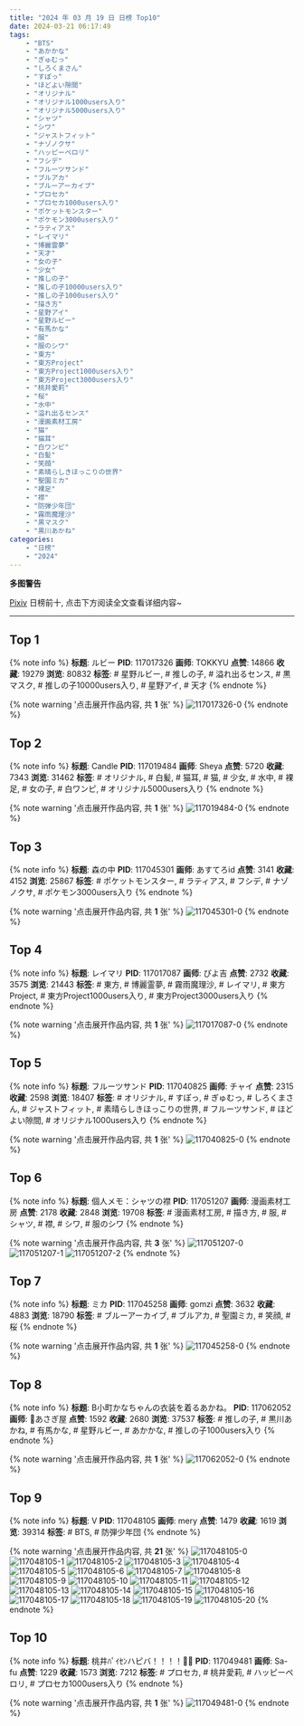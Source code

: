 ```yaml
---
title: "2024 年 03 月 19 日 日榜 Top10"
date: 2024-03-21 06:17:49
tags:
    - "BTS"
    - "あかかな"
    - "ぎゅむっ"
    - "しろくまさん"
    - "すぽっ"
    - "ほどよい隙間"
    - "オリジナル"
    - "オリジナル1000users入り"
    - "オリジナル5000users入り"
    - "シャツ"
    - "シワ"
    - "ジャストフィット"
    - "ナゾノクサ"
    - "ハッピーペロリ"
    - "フシデ"
    - "フルーツサンド"
    - "ブルアカ"
    - "ブルーアーカイブ"
    - "プロセカ"
    - "プロセカ1000users入り"
    - "ポケットモンスター"
    - "ポケモン3000users入り"
    - "ラティアス"
    - "レイマリ"
    - "博麗霊夢"
    - "天才"
    - "女の子"
    - "少女"
    - "推しの子"
    - "推しの子10000users入り"
    - "推しの子1000users入り"
    - "描き方"
    - "星野アイ"
    - "星野ルビー"
    - "有馬かな"
    - "服"
    - "服のシワ"
    - "東方"
    - "東方Project"
    - "東方Project1000users入り"
    - "東方Project3000users入り"
    - "桃井愛莉"
    - "桜"
    - "水中"
    - "溢れ出るセンス"
    - "漫画素材工房"
    - "猫"
    - "猫耳"
    - "白ワンピ"
    - "白髪"
    - "笑顔"
    - "素晴らしきほっこりの世界"
    - "聖園ミカ"
    - "裸足"
    - "襟"
    - "防弾少年団"
    - "霧雨魔理沙"
    - "黒マスク"
    - "黒川あかね"
categories:
    - "日榜"
    - "2024"
---
```


<i class="fa fa-triangle-exclamation"></i>**多图警告**<i class="fa fa-triangle-exclamation"></i>

[Pixiv](https://www.pixiv.net/) 日榜前十, 点击下方阅读全文查看详细内容~

<!-- more -->

---

## Top 1

{% note info %}
**标题**: ルビー
**PID**: 117017326 **画师**: TOKKYU
**点赞**: 14866 **收藏**: 19279 **浏览**: 80832
**标签**: # 星野ルビー, # 推しの子, # 溢れ出るセンス, # 黒マスク, # 推しの子10000users入り, # 星野アイ, # 天才
{% endnote %}

{% note warning '点击展开作品内容, 共 **1** 张' %}
![117017326-0](https://i.pixiv.re/img-original/img/2024/03/18/00/02/43/117017326_p0.jpg)
{% endnote %}

## Top 2

{% note info %}
**标题**: Candle
**PID**: 117019484 **画师**: Sheya
**点赞**: 5720 **收藏**: 7343 **浏览**: 31462
**标签**: # オリジナル, # 白髪, # 猫耳, # 猫, # 少女, # 水中, # 裸足, # 女の子, # 白ワンピ, # オリジナル5000users入り
{% endnote %}

{% note warning '点击展开作品内容, 共 **1** 张' %}
![117019484-0](https://i.pixiv.re/img-original/img/2024/03/18/01/07/18/117019484_p0.jpg)
{% endnote %}

## Top 3

{% note info %}
**标题**: 森の中
**PID**: 117045301 **画师**: あすてろid
**点赞**: 3141 **收藏**: 4152 **浏览**: 25867
**标签**: # ポケットモンスター, # ラティアス, # フシデ, # ナゾノクサ, # ポケモン3000users入り
{% endnote %}

{% note warning '点击展开作品内容, 共 **1** 张' %}
![117045301-0](https://i.pixiv.re/img-original/img/2024/03/19/00/00/31/117045301_p0.png)
{% endnote %}

## Top 4

{% note info %}
**标题**: レイマリ
**PID**: 117017087 **画师**: ぴよ吉
**点赞**: 2732 **收藏**: 3575 **浏览**: 21443
**标签**: # 東方, # 博麗霊夢, # 霧雨魔理沙, # レイマリ, # 東方Project, # 東方Project1000users入り, # 東方Project3000users入り
{% endnote %}

{% note warning '点击展开作品内容, 共 **1** 张' %}
![117017087-0](https://i.pixiv.re/img-original/img/2024/03/18/13/20/12/117017087_p0.png)
{% endnote %}

## Top 5

{% note info %}
**标题**: フルーツサンド
**PID**: 117040825 **画师**: チャイ
**点赞**: 2315 **收藏**: 2598 **浏览**: 18407
**标签**: # オリジナル, # すぽっ, # ぎゅむっ, # しろくまさん, # ジャストフィット, # 素晴らしきほっこりの世界, # フルーツサンド, # ほどよい隙間, # オリジナル1000users入り
{% endnote %}

{% note warning '点击展开作品内容, 共 **1** 张' %}
![117040825-0](https://i.pixiv.re/img-original/img/2024/03/18/21/52/03/117040825_p0.png)
{% endnote %}

## Top 6

{% note info %}
**标题**: 個人メモ：シャツの襟
**PID**: 117051207 **画师**: 漫画素材工房
**点赞**: 2178 **收藏**: 2848 **浏览**: 19708
**标签**: # 漫画素材工房, # 描き方, # 服, # シャツ, # 襟, # シワ, # 服のシワ
{% endnote %}

{% note warning '点击展开作品内容, 共 **3** 张' %}
![117051207-0](https://i.pixiv.re/img-original/img/2024/03/19/06/00/09/117051207_p0.jpg)
![117051207-1](https://i.pixiv.re/img-original/img/2024/03/19/06/00/09/117051207_p1.jpg)
![117051207-2](https://i.pixiv.re/img-original/img/2024/03/19/06/00/09/117051207_p2.jpg)
{% endnote %}

## Top 7

{% note info %}
**标题**: ミカ
**PID**: 117045258 **画师**: gomzi
**点赞**: 3632 **收藏**: 4883 **浏览**: 18790
**标签**: # ブルーアーカイブ, # ブルアカ, # 聖園ミカ, # 笑顔, # 桜
{% endnote %}

{% note warning '点击展开作品内容, 共 **1** 张' %}
![117045258-0](https://i.pixiv.re/img-original/img/2024/03/19/00/00/22/117045258_p0.jpg)
{% endnote %}

## Top 8

{% note info %}
**标题**: B小町かなちゃんの衣装を着るあかね。
**PID**: 117062052 **画师**: 🍼あさぎ屋
**点赞**: 1592 **收藏**: 2680 **浏览**: 37537
**标签**: # 推しの子, # 黒川あかね, # 有馬かな, # 星野ルビー, # あかかな, # 推しの子1000users入り
{% endnote %}

{% note warning '点击展开作品内容, 共 **1** 张' %}
![117062052-0](https://i.pixiv.re/img-original/img/2024/03/19/18/11/50/117062052_p0.jpg)
{% endnote %}

## Top 9

{% note info %}
**标题**: V
**PID**: 117048105 **画师**: mery
**点赞**: 1479 **收藏**: 1619 **浏览**: 39314
**标签**: # BTS, # 防弾少年団
{% endnote %}

{% note warning '点击展开作品内容, 共 **21** 张' %}
![117048105-0](https://i.pixiv.re/img-original/img/2024/03/19/01/35/47/117048105_p0.png)
![117048105-1](https://i.pixiv.re/img-original/img/2024/03/19/01/35/47/117048105_p1.png)
![117048105-2](https://i.pixiv.re/img-original/img/2024/03/19/01/35/47/117048105_p2.png)
![117048105-3](https://i.pixiv.re/img-original/img/2024/03/19/01/35/47/117048105_p3.png)
![117048105-4](https://i.pixiv.re/img-original/img/2024/03/19/01/35/47/117048105_p4.png)
![117048105-5](https://i.pixiv.re/img-original/img/2024/03/19/01/35/47/117048105_p5.png)
![117048105-6](https://i.pixiv.re/img-original/img/2024/03/19/01/35/47/117048105_p6.png)
![117048105-7](https://i.pixiv.re/img-original/img/2024/03/19/01/35/47/117048105_p7.png)
![117048105-8](https://i.pixiv.re/img-original/img/2024/03/19/01/35/47/117048105_p8.png)
![117048105-9](https://i.pixiv.re/img-original/img/2024/03/19/01/35/47/117048105_p9.png)
![117048105-10](https://i.pixiv.re/img-original/img/2024/03/19/01/35/47/117048105_p10.png)
![117048105-11](https://i.pixiv.re/img-original/img/2024/03/19/01/35/47/117048105_p11.png)
![117048105-12](https://i.pixiv.re/img-original/img/2024/03/19/01/35/47/117048105_p12.png)
![117048105-13](https://i.pixiv.re/img-original/img/2024/03/19/01/35/47/117048105_p13.png)
![117048105-14](https://i.pixiv.re/img-original/img/2024/03/19/01/35/47/117048105_p14.png)
![117048105-15](https://i.pixiv.re/img-original/img/2024/03/19/01/35/47/117048105_p15.png)
![117048105-16](https://i.pixiv.re/img-original/img/2024/03/19/01/35/47/117048105_p16.png)
![117048105-17](https://i.pixiv.re/img-original/img/2024/03/19/01/35/47/117048105_p17.png)
![117048105-18](https://i.pixiv.re/img-original/img/2024/03/19/01/35/47/117048105_p18.png)
![117048105-19](https://i.pixiv.re/img-original/img/2024/03/19/01/35/47/117048105_p19.png)
![117048105-20](https://i.pixiv.re/img-original/img/2024/03/19/01/35/47/117048105_p20.png)
{% endnote %}

## Top 10

{% note info %}
**标题**: 桃井ﾊﾟｲｾﾝハピバ！！！！🎂🎉
**PID**: 117049481 **画师**: Sa-fu
**点赞**: 1229 **收藏**: 1573 **浏览**: 7212
**标签**: # プロセカ, # 桃井愛莉, # ハッピーペロリ, # プロセカ1000users入り
{% endnote %}

{% note warning '点击展开作品内容, 共 **1** 张' %}
![117049481-0](https://i.pixiv.re/img-original/img/2024/03/19/03/04/15/117049481_p0.jpg)
{% endnote %}
